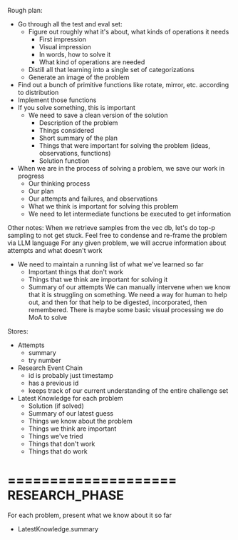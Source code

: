 Rough plan:

- Go through all the test and eval set:
  - Figure out roughly what it's about, what kinds of operations it needs
    - First impression
    - Visual impression
    - In words, how to solve it
    - What kind of operations are needed
  - Distill all that learning into a single set of categorizations
  - Generate an image of the problem
- Find out a bunch of primitive functions like rotate, mirror, etc. according to distribution
- Implement those functions
- If you solve something, this is important
  - We need to save a clean version of the solution
    - Description of the problem
    - Things considered
    - Short summary of the plan
    - Things that were important for solving the problem (ideas, observations, functions)
    - Solution function
- When we are in the process of solving a problem, we save our work in progress
  - Our thinking process
  - Our plan
  - Our attempts and failures, and observations
  - What we think is important for solving this problem
  - We need to let intermediate functions be executed to get information

Other notes:
When we retrieve samples from the vec db, let's do top-p sampling to not get stuck. 
Feel free to condense and re-frame the problem via LLM language
For any given problem, we will accrue information about attempts and what doesn't work
  - We need to maintain a running list of what we've learned so far
    - Important things that don't work
    - Things that we think are important for solving it
    - Summary of our attempts
We can manually intervene when we know that it is struggling on something. We need a way for human to help out, and then for that help to be digested, incorporated, then remembered.
There is maybe some basic visual processing we do
MoA to solve


Stores:
- Attempts
  - summary 
  - try number
- Research Event Chain
  - id is probably just timestamp 
  - has a previous id
  - keeps track of our current understanding of the entire challenge set
- Latest Knowledge for each problem
  - Solution (if solved)
  - Summary of our latest guess
  - Things we know about the problem
  - Things we think are important
  - Things we've tried
  - Things that don't work
  - Things that do work


====================
RESEARCH_PHASE
====================
For each problem, present what we know about it so far
  - LatestKnowledge.summary

